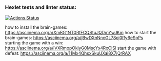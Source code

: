 ### Hexlet tests and linter status:
[![Actions Status](https://github.com/serVmik/python-project-49/workflows/hexlet-check/badge.svg)](https://github.com/serVmik/python-project-49/actions)


how to install the brain-games: https://asciinema.org/a/XmBG1NT0RfFCQStuJQDmYwJKm
how to start the brain-games: https://asciinema.org/a/jBwDXnNncGL78oj0ffy6eSpPs
starting the game with a win: https://asciinema.org/a/lVXRmopOkIyG0MscYx4RxCiSl
start the game with defeat: https://asciinema.org/a/11Mx4QhsxSkuUXai8X7jQrRAX
